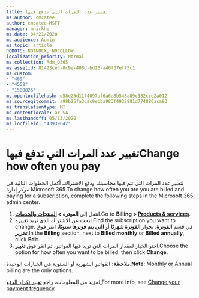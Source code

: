 ```yaml
---
title: تغيير عدد المرات التي تدفع فيها
ms.author: cmcatee
author: cmcatee-MSFT
manager: mnirkhe
ms.date: 04/21/2020
ms.audience: Admin
ms.topic: article
ROBOTS: NOINDEX, NOFOLLOW
localization_priority: Normal
ms.collection: Adm_O365
ms.assetid: 81423cec-8c9e-408d-bd26-a46f37ef75c1
ms.custom:
- "469"
- "4552"
- "1500025"
ms.openlocfilehash: d58e23d1174097af6a6a8b548a89c382cce2a012
ms.sourcegitcommit: a98b25fa3cac9ebba983f4932881d774880aca93
ms.translationtype: MT
ms.contentlocale: ar-SA
ms.lasthandoff: 05/13/2020
ms.locfileid: "43939642"
---
```

# <a name="change-how-often-you-pay"></a><span data-ttu-id="80835-102">تغيير عدد المرات التي تدفع فيها</span><span class="sxs-lookup"><span data-stu-id="80835-102">Change how often you pay</span></span>

<span data-ttu-id="80835-103">لتغيير عدد المرات التي تتم فيها محاسبتك ودفع الاشتراك، أكمل الخطوات التالية في مركز إدارة Microsoft 365.</span><span class="sxs-lookup"><span data-stu-id="80835-103">To change how often you are you are billed and paying for a subscription, complete the following steps in the Microsoft 365 admin center.</span></span> 
1. <span data-ttu-id="80835-104">انتقل إلى **الفوترة > [المنتجات والخدمات](https://go.microsoft.com/fwlink/p/?linkid=842054)**.</span><span class="sxs-lookup"><span data-stu-id="80835-104">Go to **Billing > [Products & services](https://go.microsoft.com/fwlink/p/?linkid=842054)**.</span></span>
2. <span data-ttu-id="80835-105">ابحث عن الاشتراك الذي تريد تغييره.</span><span class="sxs-lookup"><span data-stu-id="80835-105">Find the subscription you want to change.</span></span> <span data-ttu-id="80835-106">في قسم **الفوترة،** بجوار **الفوترة شهريًا** أو **التي يتم فوترها سنويًا،** انقر فوق **تحرير**.</span><span class="sxs-lookup"><span data-stu-id="80835-106">In the **Billing** section, next to **Billed monthly** or **Billed annually**, click **Edit**.</span></span> 
3. <span data-ttu-id="80835-107">اختر الخيار لمقدار المرات التي تريد فيها الفواتير، ثم انقر فوق **تغيير**.</span><span class="sxs-lookup"><span data-stu-id="80835-107">Choose the option for how often you want to be billed, then click **Change**.</span></span>

<span data-ttu-id="80835-108">**ملاحظة:** الفواتير الشهرية أو السنوية هي الخيارات الوحيدة.</span><span class="sxs-lookup"><span data-stu-id="80835-108">**Note**: Monthly or Annual billing are the only options.</span></span>

<span data-ttu-id="80835-109">لمزيد من المعلومات، راجع [تغيير تكرار الدفع.](https://docs.microsoft.com/microsoft-365/commerce/billing-and-payments/change-payment-frequency?view=o365-worldwide)</span><span class="sxs-lookup"><span data-stu-id="80835-109">For more info, see [Change your payment frequency](https://docs.microsoft.com/microsoft-365/commerce/billing-and-payments/change-payment-frequency?view=o365-worldwide).</span></span>

